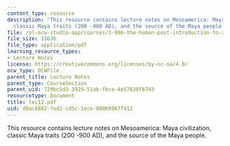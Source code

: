 ```yaml
---
content_type: resource
description: 'This resource contains lecture notes on Mesoamerica: Maya civilization,
  classic Maya traits (200 -900 AD), and the source of the Maya people.'
file: /ol-ocw-studio-app/courses/3-986-the-human-past-introduction-to-archaeology-fall-2006/d0ac88827ed2cd5c1ece08060967f412_lec12.pdf
file_size: 15636
file_type: application/pdf
learning_resource_types:
- Lecture Notes
license: https://creativecommons.org/licenses/by-nc-sa/4.0/
ocw_type: OCWFile
parent_title: Lecture Notes
parent_type: CourseSection
parent_uid: 729bc5d3-3929-51ab-fbce-4e57838fb743
resourcetype: Document
title: lec12.pdf
uid: d0ac8882-7ed2-cd5c-1ece-08060967f412
---
```

This resource contains lecture notes on Mesoamerica: Maya civilization, classic Maya traits (200 -900 AD), and the source of the Maya people.